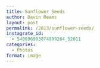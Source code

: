 ```yaml
---
title: Sunflower Seeds
author: Devin Reams
layout: post
permalink: /2013/sunflower-seeds/
instagrate_id:
  - 540696903874999264_52011
categories:
  - Photos
format: image
---
```

<!-- This post is created by Instagrate to WordPress, a WordPress Plugin by polevaultweb.com - http://www.polevaultweb.com/plugins/instagrate-to-wordpress/ -->